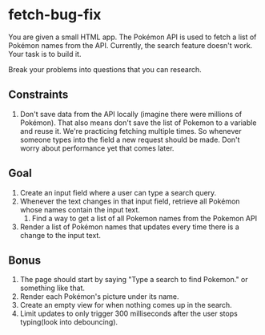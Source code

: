 # fetch-bug-fix

You are given a small HTML app. The Pokémon API is used to fetch a list of Pokémon names from the API. Currently, the search feature doesn't work. Your task is to build it.

Break your problems into questions that you can research.

## Constraints

1. Don't save data from the API locally (imagine there were millions of Pokémon). That also means don't save the list of Pokemon to a variable and reuse it. We're practicing fetching multiple times. So whenever someone types into the field a new request should be made. Don't worry about performance yet that comes later.

## Goal

1. Create an input field where a user can type a search query.
2. Whenever the text changes in that input field, retrieve all Pokémon whose names contain the input text.
   1. Find a way to get a list of all Pokemon names from the Pokemon API
3. Render a list of Pokémon names that updates every time there is a change to the input text.

## Bonus

1. The page should start by saying "Type a search to find Pokemon." or something like that.
2. Render each Pokémon's picture under its name.
3. Create an empty view for when nothing comes up in the search.
4. Limit updates to only trigger 300 milliseconds after the user stops typing(look into debouncing).
